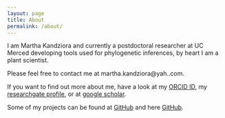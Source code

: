 ```yaml
---
layout: page
title: About
permalink: /about/
---
```


I am Martha Kandziora and currently a postdoctoral researcher at UC Merced developing tools used for phylogenetic inferences, by heart I am a plant scientist.


Please feel free to contact me at martha.kandziora@yah..com.

If you want to find out more about me, have a look at my [ORCID ID](https://orcid.org/0000-0002-1197-6207), my [researchgate profile](https://www.researchgate.net/profile/Martha_Kandziora), or at [google scholar](https://scholar.google.com/citations?user=WQFUrbwAAAAJ&hl=en).

Some of my projects can be found at [GitHub](https://github.com/McTavishLab/physcraper) and here [GitHub](https://github.com/blubbundbla).
